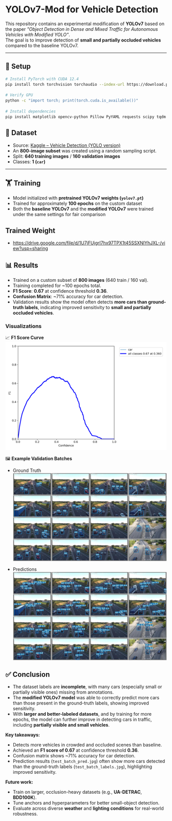 # YOLOv7-Mod for Vehicle Detection

This repository contains an experimental modification of **YOLOv7** based on the paper *"Object Detection in Dense and Mixed Traffic for Autonomous Vehicles with Modified YOLO"*.  
The goal is to improve detection of **small and partially occluded vehicles** compared to the baseline YOLOv7.

---

## 🚀 Setup

```bash
# Install PyTorch with CUDA 12.4
pip install torch torchvision torchaudio --index-url https://download.pytorch.org/whl/cu124

# Verify GPU
python -c "import torch; print(torch.cuda.is_available())"

# Install dependencies
pip install matplotlib opencv-python Pillow PyYAML requests scipy tqdm tensorboard pandas seaborn ipython psutil thop
```

## 📂 Dataset

- Source: [Kaggle – Vehicle Detection (YOLO version)](https://www.kaggle.com/datasets/muhammadhananasghar/vehicle-detectionyolo-version)  
- An **800-image subset** was created using a random sampling script.  
- Split: **640 training images** / **160 validation images**  
- Classes: **1 (`car`)**

---

## 🏋️ Training

- Model initialized with **pretrained YOLOv7 weights (`yolov7.pt`)**  
- Trained for approximately **100 epochs** on the custom dataset  
- Both the **baseline YOLOv7** and the **modified YOLOv7** were trained under the same settings for fair comparison

## Trained Weight
- https://drive.google.com/file/d/1U7jFUjgrI7hx97TPX1t45SSXNlYhJXL-/view?usp=sharing


## 📊 Results

- Trained on a custom subset of **800 images** (640 train / 160 val).  
- Training completed for ~100 epochs total.  
- **F1 Score**: **0.67** at confidence threshold **0.36**.  
- **Confusion Matrix**: ~71% accuracy for car detection.  
- Validation results show the model often detects **more cars than ground-truth labels**, indicating improved sensitivity to **small and partially occluded vehicles**.

### Visualizations

📈 **F1 Score Curve**  
![F1 Score Curve](results/F1_curve.png)

🖼️ **Example Validation Batches**  
- Ground Truth  
  ![Ground Truth](results/test_batch2_labels.jpg)  

- Predictions  
  ![Predictions](results/test_batch2_pred.jpg)


## ✅ Conclusion

- The dataset labels are **incomplete**, with many cars (especially small or partially visible ones) missing from annotations.  
- The **modified YOLOv7 model** was able to correctly predict more cars than those present in the ground-truth labels, showing improved sensitivity.  
- With **larger and better-labeled datasets**, and by training for more epochs, the model can further improve in detecting cars in traffic, including **partially visible and small vehicles**.

**Key takeaways:**
- Detects more vehicles in crowded and occluded scenes than baseline.  
- Achieved an **F1 score of 0.67** at confidence threshold **0.36**.  
- Confusion matrix shows ~71% accuracy for car detection.  
- Prediction results (`test_batch_pred.jpg`) often show more cars detected than the ground-truth labels (`test_batch_labels.jpg`), highlighting improved sensitivity.

**Future work:**
- Train on larger, occlusion-heavy datasets (e.g., **UA-DETRAC**, **BDD100K**).  
- Tune anchors and hyperparameters for better small-object detection.  
- Evaluate across diverse **weather** and **lighting conditions** for real-world robustness.  
